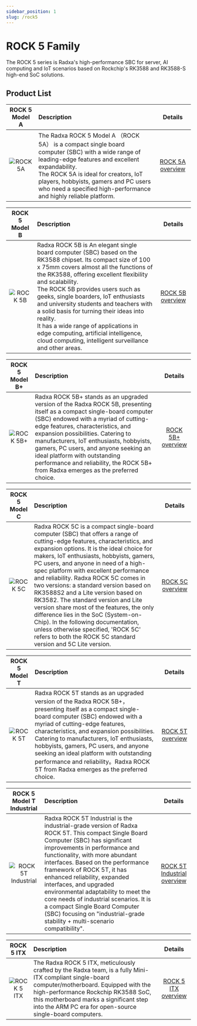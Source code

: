 ```yaml
---
sidebar_position: 1
slug: /rock5
---
```


# ROCK 5 Family

The ROCK 5 series is Radxa's high-performance SBC for server, AI computing and IoT scenarios based on Rockchip's RK3588 and RK3588-S high-end SoC solutions.

## Product List

|               ROCK 5 Model A               | Description                                                                                                                                                                                                                                                                                                   |                          Details                           |
| :----------------------------------------: | :------------------------------------------------------------------------------------------------------------------------------------------------------------------------------------------------------------------------------------------------------------------------------------------------------------ | :--------------------------------------------------------: |
| ![ROCK 5A](/img/rock5a/ROCK-5A-comic.webp) | The Radxa ROCK 5 Model A （ROCK 5A） is a compact single board computer (SBC) with a wide range of leading-edge features and excellent expandability. <br/>The ROCK 5A is ideal for creators, IoT players, hobbyists, gamers and PC users who need a specified high-performance and highly reliable platform. | [ROCK 5A overview](/rock5/rock5a/getting-started/overview) |

|               ROCK 5 Model B               | Description                                                                                                                                                                                                                                                                                                                                                                                                                                                                                                                                    |                      Details                       |
| :----------------------------------------: | :--------------------------------------------------------------------------------------------------------------------------------------------------------------------------------------------------------------------------------------------------------------------------------------------------------------------------------------------------------------------------------------------------------------------------------------------------------------------------------------------------------------------------------------------- | :------------------------------------------------: |
| ![ROCK 5B](/img/rock5b/ROCK-5B-comic.webp) | Radxa ROCK 5B is An elegant single board computer (SBC) based on the RK3588 chipset. Its compact size of 100 x 75mm covers almost all the functions of the RK3588, offering excellent flexibility and scalability.<br/>The ROCK 5B provides users such as geeks, single boarders, IoT enthusiasts and university students and teachers with a solid basis for turning their ideas into reality.<br/>It has a wide range of applications in edge computing, artificial intelligence, cloud computing, intelligent surveillance and other areas. | [ROCK 5B overview](/rock5/rock5b/getting-started/) |

|               ROCK 5 Model B+               | Description                                                                                                                                                                                                                                                                                                                                                                                                                                      |                       Details                       |
| :-----------------------------------------: | :----------------------------------------------------------------------------------------------------------------------------------------------------------------------------------------------------------------------------------------------------------------------------------------------------------------------------------------------------------------------------------------------------------------------------------------------- | :-------------------------------------------------: |
| ![ROCK 5B+](/img/rock5b/ROCK-5B-comic.webp) | Radxa ROCK 5B+ stands as an upgraded version of the Radxa ROCK 5B, presenting itself as a compact single-board computer (SBC) endowed with a myriad of cutting-edge features, characteristics, and expansion possibilities. Catering to manufacturers, IoT enthusiasts, hobbyists, gamers, PC users, and anyone seeking an ideal platform with outstanding performance and reliability, the ROCK 5B+ from Radxa emerges as the preferred choice. | [ROCK 5B+ overview](/rock5/rock5b/getting-started/) |

|                     ROCK 5 Model C                     | Description                                                                                                                                                                                                                                                                                                                                                                                                                                                                                                                                                                                                                                                                                       |                      Details                      |
| :----------------------------------------------------: | :------------------------------------------------------------------------------------------------------------------------------------------------------------------------------------------------------------------------------------------------------------------------------------------------------------------------------------------------------------------------------------------------------------------------------------------------------------------------------------------------------------------------------------------------------------------------------------------------------------------------------------------------------------------------------------------------ | :-----------------------------------------------: |
| ![ROCK 5C](/img/rock5c/rock-5c-and-5c-lite-comic.webp) | Radxa ROCK 5C is a compact single-board computer (SBC) that offers a range of cutting-edge features, characteristics, and expansion options. It is the ideal choice for makers, IoT enthusiasts, hobbyists, gamers, PC users, and anyone in need of a high-spec platform with excellent performance and reliability. Radxa ROCK 5C comes in two versions: a standard version based on RK3588S2 and a Lite version based on RK3582. The standard version and Lite version share most of the features, the only difference lies in the SoC (System-on-Chip). In the following documentation, unless otherwise specified, 'ROCK 5C' refers to both the ROCK 5C standard version and 5C Lite version. | [ROCK 5C overview](/rock5/rock5c/getting-started) |

|               ROCK 5 Model T               | Description                                                                                                                                                                                                                                                                                                                                                                                                                                       |                      Details                      |
| :----------------------------------------: | :------------------------------------------------------------------------------------------------------------------------------------------------------------------------------------------------------------------------------------------------------------------------------------------------------------------------------------------------------------------------------------------------------------------------------------------------ | :-----------------------------------------------: |
| ![ROCK 5T](/img/rock5t/rock-5t-comic.webp) | Radxa ROCK 5T stands as an upgraded version of the Radxa ROCK 5B+，presenting itself as a compact single-board computer (SBC) endowed with a myriad of cutting-edge features, characteristics, and expansion possibilities. Catering to manufacturers, IoT enthusiasts, hobbyists, gamers, PC users, and anyone seeking an ideal platform with outstanding performance and reliability。Radxa ROCK 5T from Radxa emerges as the preferred choice. | [ROCK 5T overview](/rock5/rock5t/getting-started) |

|                    ROCK 5 Model T Industrial                     | Description                                                                                                                                                                                                                                                                                                                                                                                                                                                                                                                     |                           Details                            |
| :--------------------------------------------------------------: | :------------------------------------------------------------------------------------------------------------------------------------------------------------------------------------------------------------------------------------------------------------------------------------------------------------------------------------------------------------------------------------------------------------------------------------------------------------------------------------------------------------------------------ | :----------------------------------------------------------: |
| ![ROCK 5T Industrial](/img/rock5t/rock-5t-Industrial-comic.webp) | Radxa ROCK 5T Industrial is the industrial-grade version of Radxa ROCK 5T. This compact Single Board Computer (SBC) has significant improvements in performance and functionality, with more abundant interfaces. Based on the performance framework of ROCK 5T, it has enhanced reliability, expanded interfaces, and upgraded environmental adaptability to meet the core needs of industrial scenarios. It is a compact Single Board Computer (SBC) focusing on "industrial-grade stability + multi-scenario compatibility". | [ROCK 5T Industrial overview](/rock5/rock5t/getting-started) |

|                    ROCK 5 ITX                    | Description                                                                                                                                                                                                                                                                                  |                        Details                         |
| :----------------------------------------------: | :------------------------------------------------------------------------------------------------------------------------------------------------------------------------------------------------------------------------------------------------------------------------------------------- | :----------------------------------------------------: |
| ![ROCK 5 ITX](/img/rock5itx/rock5itx-comic.webp) | The Radxa ROCK 5 ITX, meticulously crafted by the Radxa team, is a fully Mini-ITX compliant single-board computer/motherboard. Equipped with the high-performance Rockchip RK3588 SoC, this motherboard marks a significant step into the ARM PC era for open-source single-board computers. | [ROCK 5 ITX overview](/rock5/rock5itx/getting-started) |
